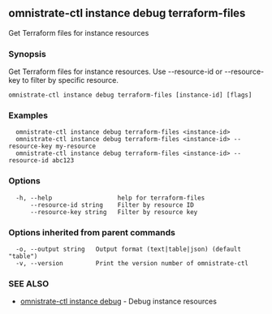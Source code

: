 ## omnistrate-ctl instance debug terraform-files

Get Terraform files for instance resources

### Synopsis

Get Terraform files for instance resources. Use --resource-id or --resource-key to filter by specific resource.

```
omnistrate-ctl instance debug terraform-files [instance-id] [flags]
```

### Examples

```
  omnistrate-ctl instance debug terraform-files <instance-id>
  omnistrate-ctl instance debug terraform-files <instance-id> --resource-key my-resource
  omnistrate-ctl instance debug terraform-files <instance-id> --resource-id abc123
```

### Options

```
  -h, --help                  help for terraform-files
      --resource-id string    Filter by resource ID
      --resource-key string   Filter by resource key
```

### Options inherited from parent commands

```
  -o, --output string   Output format (text|table|json) (default "table")
  -v, --version         Print the version number of omnistrate-ctl
```

### SEE ALSO

* [omnistrate-ctl instance debug](omnistrate-ctl_instance_debug.md)	 - Debug instance resources


